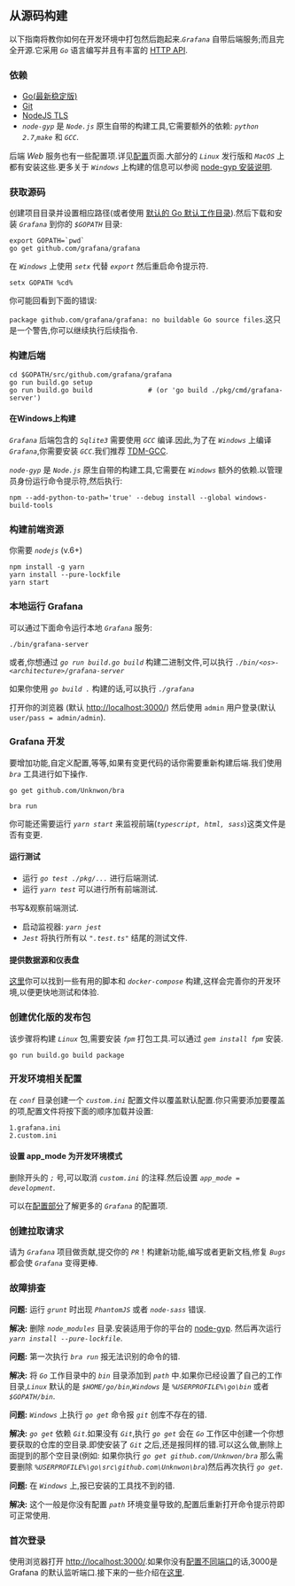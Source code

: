 ## **从源码构建**

以下指南将教你如何在开发环境中打包然后跑起来.*```Grafana```* 自带后端服务;而且完全开源.它采用 *```Go```* 语言编写并且有丰富的 [HTTP API](http://docs.grafana.org/v2.1/reference/http_api/).

### **依赖**
- [Go(最新稳定版)](https://golang.org/dl/)
- [Git](https://git-scm.com/downloads)
- [NodeJS TLS](https://nodejs.org/download/)
- *```node-gyp```* 是 *```Node.js```* 原生自带的构建工具,它需要额外的依赖: *```python 2.7```*,*```make```* 和 *```GCC```*.

后端 *Web* 服务也有一些配置项.详见[配置](http://docs.grafana.org/installation/configuration/)页面.大部分的 *```Linux```* 发行版和 *```MacOS```* 上都有安装这些.更多关于 *```Windows```* 上构建的信息可以参阅 [node-gyp 安装说明](https://github.com/nodejs/node-gyp#installation).


### **获取源码**
创建项目目录并设置相应路径(或者使用 [默认的 Go 默认工作目录](https://golang.org/doc/code.html#GOPATH)).然后下载和安装 *```Grafana```* 到你的 *```$GOPATH```* 目录:
```
export GOPATH=`pwd`
go get github.com/grafana/grafana
```
在 *```Windows```* 上使用 *```setx```* 代替 *```export```* 然后重启命令提示符.
```
setx GOPATH %cd%
```
你可能回看到下面的错误:

```package github.com/grafana/grafana: no buildable Go source files```.这只是一个警告,你可以继续执行后续指令.

### **构建后端**

```
cd $GOPATH/src/github.com/grafana/grafana
go run build.go setup
go run build.go build              # (or 'go build ./pkg/cmd/grafana-server')
```

#### **在Windows上构建**
*```Grafana```* 后端包含的 *```Sqlite3```* 需要使用 *```GCC```* 编译.因此,为了在 *```Windows```* 上编译 *```Grafana```*,你需要安装 *```GCC```*.我们推荐 [TDM-GCC](http://tdm-gcc.tdragon.net/download). 

*```node-gyp```* 是 *```Node.js```* 原生自带的构建工具,它需要在 *```Windows```* 额外的依赖.以管理员身份运行命令提示符,然后执行:
```
npm --add-python-to-path='true' --debug install --global windows-build-tools
```

### **构建前端资源**
你需要 *```nodejs```* (v.6+)
```
npm install -g yarn
yarn install --pure-lockfile
yarn start
```

### **本地运行 Grafana**
可以通过下面命令运行本地 *```Grafana```* 服务:
```
./bin/grafana-server
```
或者,你想通过 *```go run build.go build```* 构建二进制文件,可以执行 *```./bin/<os>-<architecture>/grafana-server```*

如果你使用 *```go build .```* 构建的话,可以执行 *```./grafana```*

打开你的浏览器 (默认 [http://localhost:3000/](http://localhost:3000/)) 然后使用 ```admin``` 用户登录(默认 ```user/pass = admin/admin```).


### **Grafana 开发**
要增加功能,自定义配置,等等,如果有变更代码的话你需要重新构建后端.我们使用 *```bra```* 工具进行如下操作.
```
go get github.com/Unknwon/bra

bra run
```
你可能还需要运行 *```yarn start```* 来监视前端(*```typescript, html, sass```*)这类文件是否有变更.

#### **运行测试**
- 运行 *```go test ./pkg/...```* 进行后端测试.
- 运行 *```yarn test```* 可以进行所有前端测试.

书写&观察前端测试.
- 启动监视器: *```yarn jest```*
- *```Jest```* 将执行所有以 *```".test.ts"```* 结尾的测试文件.

#### **提供数据源和仪表盘**
[这里](https://github.com/grafana/grafana/tree/master/devenv)你可以找到一些有用的脚本和 *```docker-compose```* 构建,这样会完善你的开发环境,以便更快地测试和体验.

### **创建优化版的发布包**
该步骤将构建 *```Linux```* 包,需要安装 *```fpm```* 打包工具.可以通过 *```gem install fpm```* 安装.
```
go run build.go build package
```

### **开发环境相关配置**
在 *```conf```* 目录创建一个 *```custom.ini```* 配置文件以覆盖默认配置.你只需要添加要覆盖的项,配置文件将按下面的顺序加载并设置:
```
1.grafana.ini
2.custom.ini
``` 

#### **设置 app_mode 为开发环境模式**
删除开头的 *```;```* 号,可以取消 *```custom.ini```* 的注释.然后设置 *```app_mode = development```*.

可以在[配置部分](http://docs.grafana.org/installation/configuration/)了解更多的 *```Grafana```* 的配置项.

### **创建拉取请求**
请为 *```Grafana```* 项目做贡献,提交你的 *```PR```*！构建新功能,编写或者更新文档,修复 *```Bugs```* 都会使 *```Grafana```* 变得更棒.

### **故障排查**
**问题:** 运行 *```grunt```* 时出现 *```PhantomJS```* 或者 *```node-sass```* 错误.

**解决:** 删除 *```node_modules```* 目录.安装适用于你的平台的 [node-gyp](https://github.com/nodejs/node-gyp#installation). 然后再次运行 *```yarn install --pure-lockfile```*.

**问题:** 第一次执行 *```bra run```* 报无法识别的命令的错.

**解决:** 将 *```Go```* 工作目录中的 *```bin```* 目录添加到 *```path```* 中.如果你已经设置了自己的工作目录,*```Linux```* 默认的是 *```$HOME/go/bin```*,*```Windows```* 是 *```%USERPROFILE%\go\bin```* 或者 *```$GOPATH/bin```*.

**问题:** *```Windows```* 上执行 *```go get```* 命令报 *```git```* 创库不存在的错.

**解决:** *```go get```* 依赖 *```Git```*.如果没有 *```Git```*,执行 *```go get```* 会在 *```Go```* 工作区中创建一个你想要获取的仓库的空目录.即使安装了 *```Git```* 之后,还是报同样的错.可以这么做,删除上面提到的那个空目录(例如: 如果你执行 *```go get github.com/Unknwon/bra```* 那么需要删除 *```%USERPROFILE%\go\src\github.com\Unknwon\bra```*)然后再次执行 *```go get```*.

**问题:** 在 *```Windows```* 上,报已安装的工具找不到的错.

**解决:** 这个一般是你没有配置 *```path```* 环境变量导致的,配置后重新打开命令提示符即可正常使用.

### **首次登录**
使用浏览器打开 [http://localhost:3000/](http://localhost:3000/).如果你没有[配置不同端口](http://docs.grafana.org/installation/configuration/#http-port)的话,3000是 Grafana 的默认监听端口.接下来的一些介绍在[这里](http://docs.grafana.org/guides/getting_started/). 

